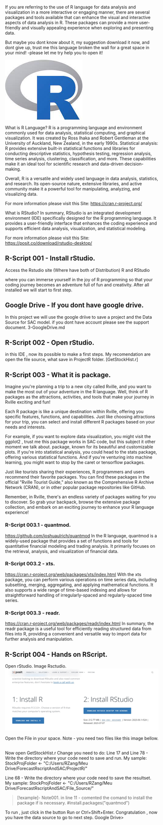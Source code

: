 If you are referring to the use of R language for data analysis and visualization in a more interactive or engaging manner, there are several packages and tools available that can enhance the visual and interactive aspects of data analysis in R. These packages can provide a more user-friendly and visually appealing experience when exploring and presenting data.

But maybe you dont know about it, my suggestion download it now, and dont give up, trust me this language broken the wall for a great space in your mind!
-please let me try help you to open it!

![R-Logo](Images/R_ScriptLogo.jfif)

What is R Language?
R is a programming language and environment commonly used for data analysis, statistical computing, and graphical visualization. It was created by Ross Ihaka and Robert Gentleman at the University of Auckland, New Zealand, in the early 1990s.
Statistical analysis: R provides extensive built-in statistical functions and libraries for conducting descriptive statistics, hypothesis testing, regression analysis, time series analysis, clustering, classification, and more. These capabilities make it an ideal tool for scientific research and data-driven decision-making.

Overall, R is a versatile and widely used language in data analysis, statistics, and research. Its open-source nature, extensive libraries, and active community make it a powerful tool for manipulating, analyzing, and visualizing data.

For more information please visit this Site:
https://cran.r-project.org/

What is RStudio?
In summary, RStudio is an integrated development environment (IDE) specifically designed for the R programming language. It provides a user-friendly interface that enhances the coding experience and supports efficient data analysis, visualization, and statistical modeling.

For more information please visit this Site:
https://posit.co/download/rstudio-desktop/

## R-Script 001 - Install rStudio.
Access the Rstudio site (Where have both of Distribution) R and RStudio

<imagem oo1>
where you can immerse yourself in the joy of R programming so that your coding journey becomes an adventure full of fun and creativity.
After all installed we will start to first step.

## Google Drive - If you dont have google drive.
In this project we will use the google driive to save a project and the Data Source for SAC model.
if you dont have account please see the support document. 3-GoogleDrive.md

## R-Script 002 - Open rStudio.
in this IDE , now its possible to make a first steps.
My recomendation are open the file source, what save in ProjectR folder. [GetStockHist.r]

## R-Script 003 - What it is package.
Imagine you're planning a trip to a new city called Rville, and you want to make the most out of your adventure in the R language. Well, think of R packages as the attractions, activities, and tools that make your journey in Rville exciting and fun!

Each R package is like a unique destination within Rville, offering you specific features, functions, and capabilities. Just like choosing attractions for your trip, you can select and install different R packages based on your needs and interests.

For example, if you want to explore data visualization, you might visit the ggplot2 , trust me this package works in SAC code, but this subject it other moment we talk about.
package, known for its beautiful and customizable plots. If you're into statistical analysis, you could head to the stats package, offering various statistical functions. And if you're venturing into machine learning, you might want to stop by the caret or tensorflow packages.

Just like tourists sharing their experiences, R programmers and users recommend their favorite packages. You can find these packages in the official "Rville Tourist Guide," also known as the Comprehensive R Archive Network (CRAN), or in other popular package repositories like GitHub.

Remember, in Rville, there's an endless variety of packages waiting for you to discover. So grab your backpack, browse the extensive package collection, and embark on an exciting journey to enhance your R language experience!

### R-Script 003.1 - quantmod.
https://github.com/joshuaulrich/quantmod
In the R language, quantmod is a widely-used package that provides a set of functions and tools for quantitative financial modeling and trading analysis. It primarily focuses on the retrieval, analysis, and visualization of financial data.
### R-Script 003.2 - xts.
https://cran.r-project.org/web/packages/xts/index.html
With the xts package, you can perform various operations on time series data, including subsetting, merging, aggregating, and applying mathematical functions. It also supports a wide range of time-based indexing and allows for straightforward handling of irregularly-spaced and regularly-spaced time series.

### R-Script 003.3 - readr.
https://cran.r-project.org/web/packages/readr/index.html
In summary, the readr package is a useful tool for efficiently reading structured data from files into R, providing a convenient and versatile way to import data for further analysis and manipulation.

## R-Script 004 - Hands on RScript.
Open rStudio. Image Rsctudio.
![R-Logo](Images/R_Script001.jpg)


Open the File in your space. 
Note - you need two files like this image bellow.
<image R_Script003>

Now open GetStockHist.r
Change you need to do:
Line 17 and Line 78 - Write the directory where your code need to save and run.
  My sample: 
    StockProjFolder <- "C:/Users/RZang/Meu Drive/ForecastRscriptAndSAC/ProjectR/"

Line 68 - Write the directory where your code need to save the resultset.
  My sample: 
    StockProjFolder <- "C:/Users/RZang/Meu Drive/ForecastRscriptAndSAC/File_Source/"

>[!example]- Note001.
>in line 11 - comented the comand to install the package if is necessary.
>#install.packages("quantmod")


To run , just click in the button Run or Ctrl+Shift+Enter.
Congratulation , now you have the data source to go to next step. Google Drive>
<image R_Script004>






